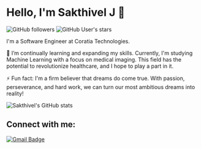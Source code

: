 # Hello, I'm Sakthivel J 👋

![GitHub followers](https://img.shields.io/github/followers/sakthivelj?style=social)
![GitHub User's stars](https://img.shields.io/github/stars/sakthivelj?style=social)

I'm a Software Engineer at Coratia Technologies.

🌱 I’m continually learning and expanding my skills. Currently, I'm studying Machine Learning with a focus on medical imaging. This field has the potential to revolutionize healthcare, and I hope to play a part in it.

⚡ Fun fact: I'm a firm believer that dreams do come true. With passion, perseverance, and hard work, we can turn our most ambitious dreams into reality!

![Sakthivel's GitHub stats](https://github-readme-stats.vercel.app/api?username=sakthivelj&show_icons=true&theme=radical)

## Connect with me:
[![Gmail Badge](https://img.shields.io/badge/Gmail-D14836?style=for-the-badge&logo=gmail&logoColor=white)](mailto:sakthivel1023@gmail.com)



